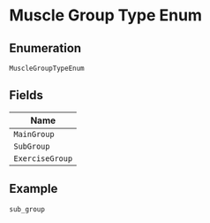 
# Muscle Group Type Enum

## Enumeration

`MuscleGroupTypeEnum`

## Fields

| Name |
|  --- |
| `MainGroup` |
| `SubGroup` |
| `ExerciseGroup` |

## Example

```
sub_group
```

